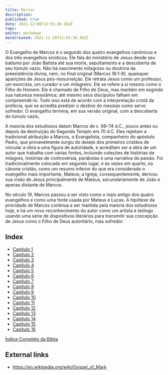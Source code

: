 ```yaml
---
title: Marcos
description: 
published: true
date: 2021-12-08T13:55:38.362Z
tags: 
editor: markdown
dateCreated: 2021-11-28T13:55:38.362Z
---
```


O Evangelho de Marcos é o segundo dos quatro evangelhos canônicos e dos três evangelhos sinóticos. Ele fala do ministério de Jesus desde seu batismo por João Batista até sua morte, sepultamento e a descoberta de seu túmulo vazio. Não há nascimento milagroso ou doutrina da preexistência divina, nem, no final original (Marcos 16:1-8), quaisquer aparições de Jesus pós-ressurreição. Ele retrata Jesus como um professor, um exorcista, um curador e um milagreiro. Ele se refere a si mesmo como o Filho do Homem. Ele é chamado de Filho de Deus, mas mantém em segredo sua natureza messiânica; até mesmo seus discípulos falham em compreendê-lo. Tudo isso está de acordo com a interpretação cristã da profecia, que se acredita predizer o destino do messias como servo sofredor. O evangelho termina, em sua versão original, com a descoberta do túmulo vazio,

A maioria dos estudiosos datam Marcos de c. 66–74 d.C., pouco antes ou depois da destruição do Segundo Templo em 70 d.C. Eles rejeitam a tradicional atribuição a Marcos, o Evangelista, companheiro do apóstolo Pedro, que provavelmente surgiu do desejo dos primeiros cristãos de vincular a obra a uma figura de autoridade, e acreditam ser a obra de um autor que trabalha com várias fontes, incluindo coleções de histórias de milagres, histórias de controvérsia, parábolas e uma narrativa de paixão. Foi tradicionalmente colocado em segundo lugar, e às vezes em quarto, no cânone cristão, como um resumo inferior do que era considerado o evangelho mais importante, Mateus; a Igreja, consequentemente, derivou sua visão de Jesus principalmente de Mateus, secundariamente de João e apenas distante de Marcos.

No século 19, Marcos passou a ser visto como o mais antigo dos quatro evangelhos e como uma fonte usada por Mateus e Lucas. A hipótese da prioridade de Marcos continua a ser mantida pela maioria dos estudiosos hoje, e há um novo reconhecimento do autor como um artista e teólogo usando uma série de dispositivos literários para transmitir sua concepção de Jesus como o Filho de Deus autoritário, mas sofredor.

## Index

- [Capítulo 1](/pt/Bible/Mark/1)
- [Capítulo 2](/pt/Bible/Mark/2)
- [Capítulo 3](/pt/Bible/Mark/3)
- [Capítulo 4](/pt/Bible/Mark/4)
- [Capítulo 5](/pt/Bible/Mark/5)
- [Capítulo 6](/pt/Bible/Mark/6)
- [Capítulo 7](/pt/Bible/Mark/7)
- [Capítulo 8](/pt/Bible/Mark/8)
- [Capítulo 9](/pt/Bible/Mark/9)
- [Capítulo 10](/pt/Bible/Mark/10)
- [Capítulo 11](/pt/Bible/Mark/11)
- [Capítulo 12](/pt/Bible/Mark/12)
- [Capítulo 13](/pt/Bible/Mark/13)
- [Capítulo 14](/pt/Bible/Mark/14)
- [Capítulo 15](/pt/Bible/Mark/15)
- [Capítulo 16](/pt/Bible/Mark/16)



[Índice Completo da Bíblia](/pt/index/bible)


## External links

- https://en.wikipedia.org/wiki/Gospel_of_Mark